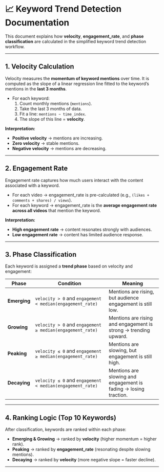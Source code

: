 # 📈 Keyword Trend Detection Documentation

This document explains how **velocity**, **engagement_rate**, and **phase classification** are calculated in the simplified keyword trend detection workflow.

---

## 1. Velocity Calculation
Velocity measures the **momentum of keyword mentions** over time. It is computed as the slope of a linear regression line fitted to the keyword’s mentions in the **last 3 months**.

- For each keyword:
  1. Count monthly mentions (`mentions`).
  2. Take the last 3 months of data.
  3. Fit a line: `mentions ~ time_index`.
  4. The slope of this line = **velocity**.

**Interpretation:**
- **Positive velocity** → mentions are increasing.
- **Zero velocity** → stable mentions.
- **Negative velocity** → mentions are decreasing.

---

## 2. Engagement Rate
Engagement rate captures how much users interact with the content associated with a keyword.

- For each video → engagement_rate is pre-calculated (e.g., `(likes + comments + shares) / views`).
- For each keyword → engagement_rate is the **average engagement rate across all videos** that mention the keyword.

**Interpretation:**
- **High engagement rate** → content resonates strongly with audiences.
- **Low engagement rate** → content has limited audience response.

---

## 3. Phase Classification
Each keyword is assigned a **trend phase** based on velocity and engagement:

| Phase      | Condition                                                                 | Meaning                                                         |
|------------|---------------------------------------------------------------------------|-----------------------------------------------------------------|
| **Emerging** | `velocity > 0` and `engagement < median(engagement_rate)`                 | Mentions are rising, but audience engagement is still low.       |
| **Growing**  | `velocity > 0` and `engagement ≥ median(engagement_rate)`                 | Mentions are rising and engagement is strong → trending upward.  |
| **Peaking**  | `velocity ≤ 0` and `engagement ≥ median(engagement_rate)`                 | Mentions are slowing, but engagement is still high.              |
| **Decaying** | `velocity ≤ 0` and `engagement < median(engagement_rate)`                 | Mentions are slowing and engagement is fading → losing traction. |

---

## 4. Ranking Logic (Top 10 Keywords)
After classification, keywords are ranked within each phase:

- **Emerging & Growing** → ranked by **velocity** (higher momentum = higher rank).  
- **Peaking** → ranked by **engagement_rate** (resonating despite slowing mentions).  
- **Decaying** → ranked by **velocity** (more negative slope = faster decline).

---

